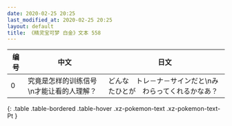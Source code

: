 ```yaml
---
date: 2020-02-25 20:25
last_modified_at: 2020-02-25 20:25
layout: default
title: 《精灵宝可梦 白金》文本 558
---
```

| 编号 | 中文 | 日文 |
| ---- | ---- | ---- |
| 0 | 究竟是怎样的训练信号\n才能让看的人理解？ | どんな　トレ－ナ－サインだと\nみたひとが　わらってくれるかなあ？ |
{: .table .table-bordered .table-hover .xz-pokemon-text .xz-pokemon-text-Pt }